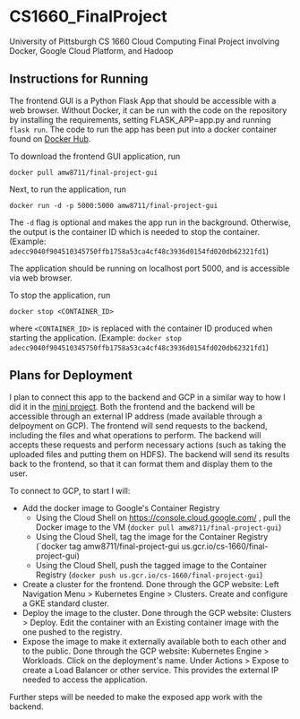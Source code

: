# CS1660_FinalProject
University of Pittsburgh CS 1660 Cloud Computing Final Project involving Docker, Google Cloud Platform, and Hadoop

## Instructions for Running

The frontend GUI is a Python Flask App that should be accessible with a web browser. Without Docker, it can be run with the code on the repository by installing the requirements, setting FLASK_APP=app.py and running `flask run`. The code to run the app has been put into a docker container found on [Docker Hub](https://hub.docker.com/r/amw8711/final-project-gui).

To download the frontend GUI application, run 

```
docker pull amw8711/final-project-gui
```

Next, to run the application, run 

```
docker run -d -p 5000:5000 amw8711/final-project-gui
```

The `-d` flag is optional and makes the app run in the background. Otherwise, the output is the container ID which is needed to stop the container. (Example:  `adecc9040f904510345750ffb1758a53ca4cf48c3936d0154fd020db62321fd1`)

The application should be running on localhost port 5000, and is accessible via web browser.

To stop the application, run
```
docker stop <CONTAINER_ID> 
```

where `<CONTAINER_ID>` is replaced with the container ID produced when starting the application. (Example: `docker stop adecc9040f904510345750ffb1758a53ca4cf48c3936d0154fd020db62321fd1`)

## Plans for Deployment

I plan to connect this app to the backend and GCP in a similar way to how I did it in the [mini project](https://github.com/wippra/CS1660_MiniProject). Both the frontend and the backend will be accessible through an external IP address (made available through a delpoyment on GCP). The frontend will send requests to the backend, including the files and what operations to perform. The backend will accepts these requests and perform necessary actions (such as taking the uploaded files and putting them on HDFS). The backend will send its results back to the frontend, so that it can format them and display them to the user.

To connect to GCP, to start I will:

- Add the docker image to Google's Container Registry
  - Using the Cloud Shell on https://console.cloud.google.com/ , pull the Docker image to the VM (`docker pull amw8711/final-project-gui`)
  - Using the Cloud Shell, tag the image for the Container Registry (`docker tag amw8711/final-project-gui us.gcr.io/cs-1660/final-project-gui)
  - Using the Cloud Shell, push the tagged image to the Container Registry (`docker push us.gcr.io/cs-1660/final-project-gui`)
- Create a cluster for the frontend. Done through the GCP website: Left Navigation Menu > Kubernetes Engine > Clusters. Create and configure a GKE standard cluster.
- Deploy the image to the cluster. Done through the GCP website: Clusters > Deploy. Edit the container with an Existing container image with the one pushed to the registry.
- Expose the image to make it externally available both to each other and to the public. Done through the GCP website: Kubernetes Engine > Workloads. Click on the deployment's name. Under Actions > Expose to create a Load Balancer or other service. This provides the external IP needed to access the application.

Further steps will be needed to make the exposed app work with the backend.
